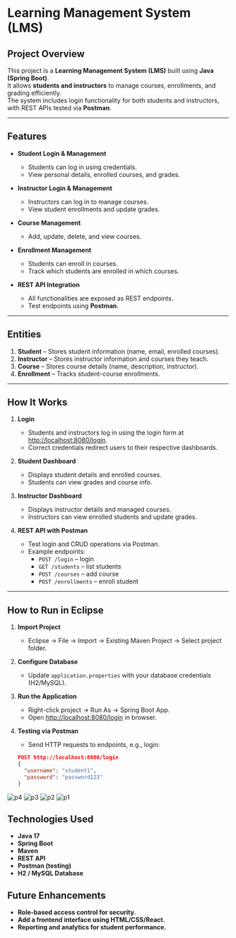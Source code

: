 # Learning Management System (LMS)

## Project Overview
This project is a **Learning Management System (LMS)** built using **Java (Spring Boot)**.  
It allows **students and instructors** to manage courses, enrollments, and grading efficiently.  
The system includes login functionality for both students and instructors, with REST APIs tested via **Postman**.

---

## Features
- **Student Login & Management**
  - Students can log in using credentials.
  - View personal details, enrolled courses, and grades.

- **Instructor Login & Management**
  - Instructors can log in to manage courses.
  - View student enrollments and update grades.

- **Course Management**
  - Add, update, delete, and view courses.

- **Enrollment Management**
  - Students can enroll in courses.
  - Track which students are enrolled in which courses.

- **REST API Integration**
  - All functionalities are exposed as REST endpoints.
  - Test endpoints using **Postman**.

---

## Entities
1. **Student** – Stores student information (name, email, enrolled courses).
2. **Instructor** – Stores instructor information and courses they teach.
3. **Course** – Stores course details (name, description, instructor).
4. **Enrollment** – Tracks student-course enrollments.

---

## How It Works

1. **Login**
   - Students and instructors log in using the login form at [http://localhost:8080/login](http://localhost:8080/login).
   - Correct credentials redirect users to their respective dashboards.

2. **Student Dashboard**
   - Displays student details and enrolled courses.
   - Students can view grades and course info.

3. **Instructor Dashboard**
   - Displays instructor details and managed courses.
   - Instructors can view enrolled students and update grades.

4. **REST API with Postman**
   - Test login and CRUD operations via Postman.
   - Example endpoints:
     - `POST /login` – login
     - `GET /students` – list students
     - `POST /courses` – add course
     - `POST /enrollments` – enroll student

---

## How to Run in Eclipse

1. **Import Project**
   - Eclipse → File → Import → Existing Maven Project → Select project folder.

2. **Configure Database**
   - Update `application.properties` with your database credentials (H2/MySQL).

3. **Run the Application**
   - Right-click project → Run As → Spring Boot App.
   - Open [http://localhost:8080/login](http://localhost:8080/login) in browser.

4. **Testing via Postman**
   - Send HTTP requests to endpoints, e.g., login:
   ```json
   POST http://localhost:8080/login
   {
     "username": "student1",
     "password": "password123"
   }
![p4](https://github.com/user-attachments/assets/313f8001-c4f4-4419-898e-adbe03a90da2)
![p3](https://github.com/user-attachments/assets/acb72191-6d36-45c2-a334-ecf308ce8a08)
![p2](https://github.com/user-attachments/assets/95ed4dbf-f546-4ee9-bd55-92fbf9b63d78)
![p1](https://github.com/user-attachments/assets/b9b4cb1c-a6a8-43a5-a98f-6fa03b37ee3e)

## Technologies Used

- **Java 17**
- **Spring Boot**
- **Maven**
- **REST API**
- **Postman (testing)**
- **H2 / MySQL Database**

## Future Enhancements

- **Role-based access control for security.**
- **Add a frontend interface using HTML/CSS/React.**
- **Reporting and analytics for student performance.**
